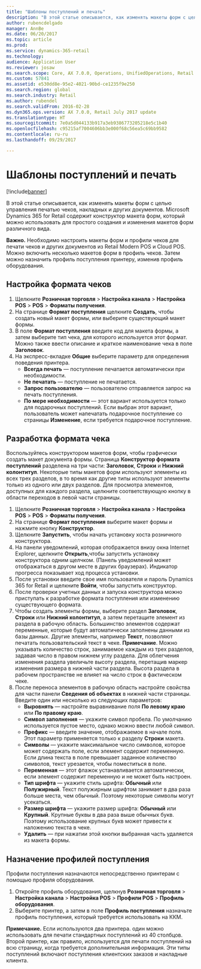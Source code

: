 ```yaml
---
title: "Шаблоны поступлений и печать"
description: "В этой статье описывается, как изменять макеты форм с целью управления печатью чеков, накладных и других документов. Microsoft Dynamics 365 for Retail содержит конструктор макета форм, который можно использовать для простого создания и изменения макетов форм различного вида."
author: rubencdelgado
manager: AnnBe
ms.date: 06/20/2017
ms.topic: article
ms.prod: 
ms.service: dynamics-365-retail
ms.technology: 
audience: Application User
ms.reviewer: josaw
ms.search.scope: Core, AX 7.0.0, Operations, UnifiedOperations, Retail
ms.custom: 57841
ms.assetid: e530dd8e-95e2-4021-90bd-ce1235f9e250
ms.search.region: global
ms.search.industry: Retail
ms.author: rubendel
ms.search.validFrom: 2016-02-28
ms.dyn365.ops.version: AX 7.0.0, Retail July 2017 update
ms.translationtype: HT
ms.sourcegitcommit: 7e0a5d044133b917a3eb9386773205218e5c1b40
ms.openlocfilehash: c95215af7004606bb3e000f68c56ea5c69bb9582
ms.contentlocale: ru-ru
ms.lasthandoff: 09/29/2017

---
```


# <a name="receipt-templates-and-printing"></a>Шаблоны поступлений и печать

[!include[banner](includes/banner.md)]


В этой статье описывается, как изменять макеты форм с целью управления печатью чеков, накладных и других документов. Microsoft Dynamics 365 for Retail содержит конструктор макета форм, который можно использовать для простого создания и изменения макетов форм различного вида.

**Важно.** Необходимо настроить макеты форм и профили чеков для печати чеков и других документов из Retail Modern POS и Cloud POS. Можно включить несколько макетов форм в профиль чеков. Затем можно назначить профиль поступления принтеру, изменив профиль оборудования.

## <a name="set-up-a-receipt-format"></a>Настройка формата чеков
1.  Щелкните **Розничная торговля** &gt; **Настройка канала** &gt; **Настройка POS** &gt; **POS** &gt; **Форматы получения**.
2.  На странице **Формат поступления** щелкните **Создать**, чтобы создать новый макет формы, или выберите существующий макет формы.
3.  В поле **Формат поступления** введите код для макета формы, а затем выберите тип чека, для которого используется этот формат. Можно также ввести описание и краткое наименование чека в поле **Заголовок**.
4.  На экспресс-вкладке **Общие** выберите параметр для определения поведения принтера.
    -   **Всегда печать** — поступление печатается автоматически при необходимости.
    -   **Не печатать** — поступление не печатается.
    -   **Запрос пользователю** — пользователю отправляется запрос на печать поступления.
    -   **По мере необходимости** — этот вариант используется только для подарочных поступлений. Если выбран этот вариант, пользователь может напечатать подарочное поступление со страницы **Изменение**, если требуется подарочное поступление.

## <a name="design-a-receipt-format"></a>Разработка формата чека
Воспользуйтесь конструктором макетов форм, чтобы графически создать макет документа формы. Страница **Конструктор формата поступлений** разделена на три части: **Заголовок**, **Строки** и **Нижний колонтитул**. Некоторые типы макетов форм используют элементы из всех трех разделов, в то время как другие типы используют элементы только из одного или двух разделов. Для просмотра элементов, доступных для каждого раздела, щелкните соответствующую кнопку в области переходов в левой части страницы.

1.  Щелкните **Розничная торговля** &gt; **Настройка канала** &gt; **Настройка POS** &gt; **POS** &gt; **Форматы получения**.
2.  На странице **Формат поступления** выберите макет формы и нажмите кнопку **Конструктор**.
3.  Щелкните **Запустить**, чтобы начать установку хоста розничного конструктора.
4.  На панели уведомлений, которая отображается внизу окна Internet Explorer, щелкните **Открыть**,чтобы запустить установку конструктора одним щелчком. (Панель уведомлений может отображаться в другом месте в других браузерах). Индикатор прогресса показывает ход процесса установки.
5.  После установки введите свое имя пользователя и пароль Dynamics 365 for Retail и щелкните **Войти**, чтобы запустить конструктор.
6.  После проверки учетных данных и запуска конструктора можно приступать к разработке формата поступления или изменению существующего формата.
7.  Чтобы создать элементы формы, выберите раздел **Заголовок**, **Строки** или **Нижний колонтитул**, а затем перетащите элемент из раздела в рабочую область. Большинство элементов содержат переменные, которые будут автоматически заполнены данными из базы данных. Другие элементы, например **Текст**, позволяют печатать пользовательский текст в чеке. **Примечание**. Можно указывать количество строк, занимаемое каждым из трех разделов, задавая число в правом нижнем углу раздела. Для облегчения изменения раздела увеличьте высоту раздела, перетащив маркер изменения размера в нижней части раздела. Высота раздела в рабочем пространстве не влияет на число строк в фактическом чеке.
8.  После переноса элементов в рабочую область настройте свойства для части панели **Сведения об объектах** в нижней части страницы. Введите один или несколько из следующих параметров:
    -   **Выровнять** — настройте выравнивание поля **По левому краю** или **По правому краю**.
    -   **Символ заполнения** — укажите символ пробела. По умолчанию используется пустое место, однако можно ввести любой символ.
    -   **Префикс** — введите значение, отображаемое в начале поля. Этот параметр применяется только к разделу **Строки** макета.
    -   **Символы** — укажите максимальное число символов, которое может содержать поле, если элемент содержит переменную. Если длина текста в поле превышает заданное количество символов, текст урезается, чтобы поместиться в поле.
    -   **Переменная** — этот флажок устанавливается автоматически, если элемент содержит переменную и не может быть настроен.
    -   **Тип шрифта** — укажите стиль шрифта: **Обычный** или **Полужирный**. Текст полужирным шрифтом занимает в два раза больше места, чем обычный. Поэтому некоторые символы могут усекаться.
    -   **Размер шрифта** — укажите размер шрифта: **Обычный** или **Крупный**. Крупные буквы в два раза выше обычных букв. Поэтому использование крупных букв может привести к наложению текста в чеке.
    -   **Удалить** — при нажатии этой кнопки выбранная часть удаляется из макета формы.

## <a name="assign-receipt-profiles"></a>Назначение профилей поступления
Профили поступления назначаются непосредственно принтерам с помощью профиля оборудования.

1.  Откройте профиль оборудования, щелкнув **Розничная торговля** &gt; **Настройка канала** &gt; **Настройка POS** &gt; **Профили POS** &gt; **Профиль оборудования**.
2.  Выберите принтер, а затем в поле **Профиль поступления** назначьте профиль поступления, который требуется использовать на ККМ.

**Примечание.** Если используются два принтера. один можно использовать для печати стандартных поступлений из 40 столбцов. Второй принтер, как правило, используется для печати поступлений на всю страницу, когда требуется дополнительная информация. Эти типы поступлений включают поступления клиентских заказов и накладные клиента.




